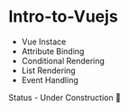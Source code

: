 # Intro-to-Vuejs

- Vue Instace
- Attribute Binding
- Conditional Rendering
- List Rendering
- Event Handling

Status - Under Construction 🚧
